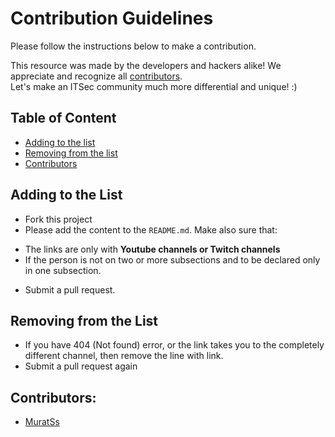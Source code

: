# Contribution Guidelines

Please follow the instructions below to make a contribution.

This resource was made by the developers and hackers alike! We appreciate and recognize all [contributors](#contributors).  
Let's make an ITSec community much more differential and unique! :)

## Table of Content

- [Adding to the list](#adding-to-the-list)
- [Removing from the list](#removing-from-the-list)
- [Contributors](#contributors)

## Adding to the List

- Fork this project
- Please add the content to the `README.md`. Make also sure that: 
* The links are only with **Youtube channels or Twitch channels**
* If the person is not on two or more subsections and to be declared only in one subsection.
- Submit a pull request.

## Removing from the List

- If you have 404 (Not found) error, or the link takes you to the completely different channel, then remove the line with link.
- Submit a pull request again

## Contributors:
- [ MuratSs ](https://github.com/MuratSs)
